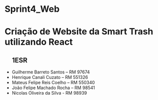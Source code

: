 # Sprint4_Web
<h1>Criação de Website da Smart Trash utilizando React</h1>
<ul>
<h2>1ESR</h2>
  <li>Guilherme Barreto Santos – RM 97674</li>
  <li>Henrique Canali Cuzato – RM 551326</li>
  <li>Mateus Felipe Reis Coelho – RM 550340</li>
  <li>João Felipe Machado Rocha – RM 98541</li>
  <li>Nicolas Oliveira da Silva - RM 98939</li>
</ul>

